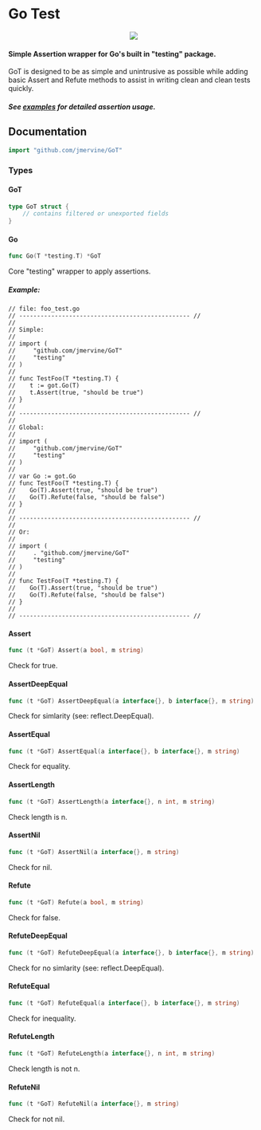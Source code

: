 
# Go Test

<center><img src="http://cdn.mervine.net/GoT.jpg" /></center>

#### Simple Assertion wrapper for Go's built in "testing" package.

GoT is designed to be as simple and unintrusive as possible while adding basic Assert and Refute methods to assist in writing clean and clean tests quickly.

##### See [examples](_example) for detailed assertion usage.

## Documentation

```go
import "github.com/jmervine/GoT"
```

### Types

#### GoT

```go
type GoT struct {
    // contains filtered or unexported fields
}
```



#### Go

```go
func Go(T *testing.T) *GoT
```
Core "testing" wrapper to apply assertions.

##### Example:
	// file: foo_test.go
	// ------------------------------------------------ //
	//
	// Simple:
	//
	// import (
	//     "github.com/jmervine/GoT"
	//     "testing"
	// )
	//
	// func TestFoo(T *testing.T) {
	//    t := got.Go(T)
	//    t.Assert(true, "should be true")
	// }
	//
	// ------------------------------------------------ //
	//
	// Global:
	//
	// import (
	//     "github.com/jmervine/GoT"
	//     "testing"
	// )
	//
	// var Go := got.Go
	// func TestFoo(T *testing.T) {
	//    Go(T).Assert(true, "should be true")
	//    Go(T).Refute(false, "should be false")
	// }
	//
	// ------------------------------------------------ //
	//
	// Or:
	//
	// import (
	//     . "github.com/jmervine/GoT"
	//     "testing"
	// )
	//
	// func TestFoo(T *testing.T) {
	//    Go(T).Assert(true, "should be true")
	//    Go(T).Refute(false, "should be false")
	// }
	//
	// ------------------------------------------------ //

#### Assert

```go
func (t *GoT) Assert(a bool, m string)
```
Check for true.



#### AssertDeepEqual

```go
func (t *GoT) AssertDeepEqual(a interface{}, b interface{}, m string)
```
Check for simlarity (see: reflect.DeepEqual).



#### AssertEqual

```go
func (t *GoT) AssertEqual(a interface{}, b interface{}, m string)
```
Check for equality.



#### AssertLength

```go
func (t *GoT) AssertLength(a interface{}, n int, m string)
```
Check length is n.



#### AssertNil

```go
func (t *GoT) AssertNil(a interface{}, m string)
```
Check for nil.



#### Refute

```go
func (t *GoT) Refute(a bool, m string)
```
Check for false.



#### RefuteDeepEqual

```go
func (t *GoT) RefuteDeepEqual(a interface{}, b interface{}, m string)
```
Check for no simlarity (see: reflect.DeepEqual).



#### RefuteEqual

```go
func (t *GoT) RefuteEqual(a interface{}, b interface{}, m string)
```
Check for inequality.



#### RefuteLength

```go
func (t *GoT) RefuteLength(a interface{}, n int, m string)
```
Check length is not n.



#### RefuteNil

```go
func (t *GoT) RefuteNil(a interface{}, m string)
```
Check for not nil.




